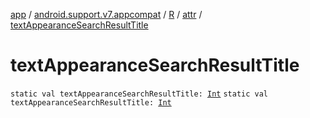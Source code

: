 [app](../../../index.md) / [android.support.v7.appcompat](../../index.md) / [R](../index.md) / [attr](index.md) / [textAppearanceSearchResultTitle](.)

# textAppearanceSearchResultTitle

`static val textAppearanceSearchResultTitle: `[`Int`](https://kotlinlang.org/api/latest/jvm/stdlib/kotlin/-int/index.html)
`static val textAppearanceSearchResultTitle: `[`Int`](https://kotlinlang.org/api/latest/jvm/stdlib/kotlin/-int/index.html)